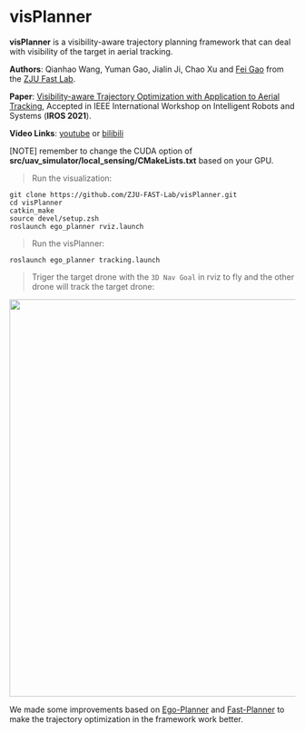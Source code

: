 # visPlanner


**visPlanner** is a visibility-aware trajectory planning framework that can deal with  visibility of the target in aerial tracking.

**Authors**: Qianhao Wang, Yuman Gao, Jialin Ji, Chao Xu and [Fei Gao](https://ustfei.com/) from the [ZJU Fast Lab](http://zju-fast.com/). 

**Paper**: [Visibility-aware Trajectory Optimization with Application to Aerial Tracking](https://arxiv.org/abs/2103.06742),  Accepted in IEEE International Workshop on Intelligent Robots and Systems (__IROS 2021__).


**Video Links**: [youtube](https://www.youtube.com/watch?v=PhhrOBx54YY) or [bilibili](https://www.bilibili.com/video/BV1vh411Q7G9/)


[NOTE] remember to change the CUDA option of **src/uav_simulator/local_sensing/CMakeLists.txt** based on your GPU.

>Run the visualization:
```
git clone https://github.com/ZJU-FAST-Lab/visPlanner.git
cd visPlanner
catkin_make
source devel/setup.zsh
roslaunch ego_planner rviz.launch
```
>Run the visPlanner:
```
roslaunch ego_planner tracking.launch
```
>Triger the target drone with the ``3D Nav Goal`` in rviz to fly and the other drone will track the target drone:

<p align="center">
    <img src="figs/rviz.gif" width="700"/>
</p>

We made some improvements based on [Ego-Planner](https://github.com/ZJU-FAST-Lab/ego-planner) and  [Fast-Planner](https://github.com/HKUST-Aerial-Robotics/Fast-Planner)   to make the trajectory optimization in the framework work better.

